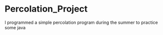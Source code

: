 # Percolation_Project
I programmed a simple percolation program during the summer to practice some java 
